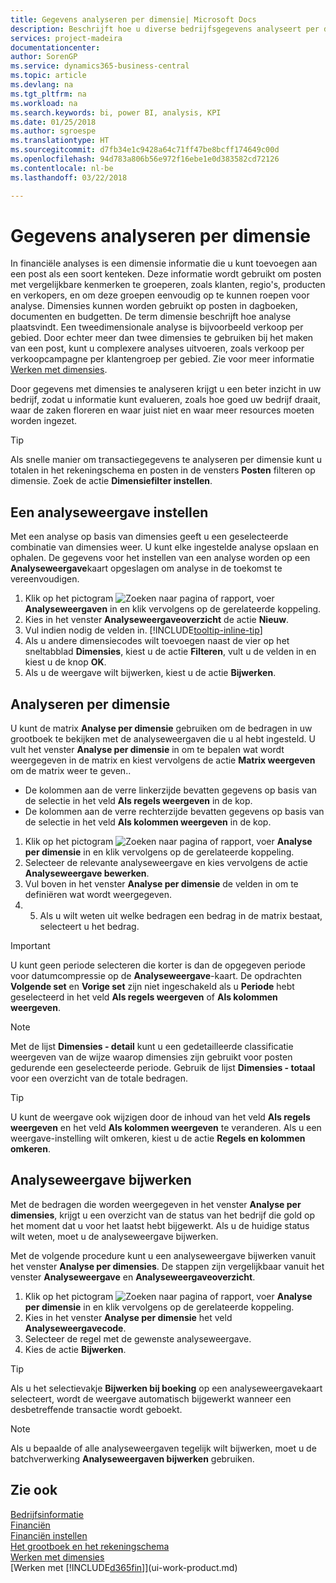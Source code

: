 ```yaml
---
title: Gegevens analyseren per dimensie| Microsoft Docs
description: Beschrijft hoe u diverse bedrijfsgegevens analyseert per dimensie.
services: project-madeira
documentationcenter: 
author: SorenGP
ms.service: dynamics365-business-central
ms.topic: article
ms.devlang: na
ms.tgt_pltfrm: na
ms.workload: na
ms.search.keywords: bi, power BI, analysis, KPI
ms.date: 01/25/2018
ms.author: sgroespe
ms.translationtype: HT
ms.sourcegitcommit: d7fb34e1c9428a64c71ff47be8bcff174649c00d
ms.openlocfilehash: 94d783a806b56e972f16ebe1e0d383582cd72126
ms.contentlocale: nl-be
ms.lasthandoff: 03/22/2018

---
```

#  <a name="analyze-data-by-dimensions"></a>Gegevens analyseren per dimensie
In financiële analyses is een dimensie informatie die u kunt toevoegen aan een post als een soort kenteken. Deze informatie wordt gebruikt om posten met vergelijkbare kenmerken te groeperen, zoals klanten, regio's, producten en verkopers, en om deze groepen eenvoudig op te kunnen roepen voor analyse. Dimensies kunnen worden gebruikt op posten in dagboeken, documenten en budgetten. De term dimensie beschrijft hoe analyse plaatsvindt. Een tweedimensionale analyse is bijvoorbeeld verkoop per gebied. Door echter meer dan twee dimensies te gebruiken bij het maken van een post, kunt u complexere analyses uitvoeren, zoals verkoop per verkoopcampagne per klantengroep per gebied. Zie voor meer informatie [Werken met dimensies](finance-dimensions.md).

Door gegevens met dimensies te analyseren krijgt u een beter inzicht in uw bedrijf, zodat u informatie kunt evalueren, zoals hoe goed uw bedrijf draait, waar de zaken floreren en waar juist niet en waar meer resources moeten worden ingezet.

> [!TIP]
> Als snelle manier om transactiegegevens te analyseren per dimensie kunt u totalen in het rekeningschema en posten in de vensters **Posten** filteren op dimensie. Zoek de actie **Dimensiefilter instellen**.

## <a name="to-set-up-an-analysis-view"></a>Een analyseweergave instellen  
Met een analyse op basis van dimensies geeft u een geselecteerde combinatie van dimensies weer. U kunt elke ingestelde analyse opslaan en ophalen. De gegevens voor het instellen van een analyse worden op een **Analyseweergave**kaart opgeslagen om analyse in de toekomst te vereenvoudigen.  

1. Klik op het pictogram ![Zoeken naar pagina of rapport](media/ui-search/search_small.png "pictogram Zoeken naar pagina of rapport"), voer **Analyseweergaven** in en klik vervolgens op de gerelateerde koppeling.  
2. Kies in het venster **Analyseweergaveoverzicht** de actie **Nieuw**.
3. Vul indien nodig de velden in. [!INCLUDE[tooltip-inline-tip](includes/tooltip-inline-tip_md.md)]
4. Als u andere dimensiecodes wilt toevoegen naast de vier op het sneltabblad **Dimensies**, kiest u de actie **Filteren**, vult u de velden in en kiest u de knop **OK**.  
5. Als u de weergave wilt bijwerken, kiest u de actie **Bijwerken**.

## <a name="to-analyze-by-dimensions"></a>Analyseren per dimensie
U kunt de matrix **Analyse per dimensie** gebruiken om de bedragen in uw grootboek te bekijken met de analyseweergaven die u al hebt ingesteld. U vult het venster **Analyse per dimensie** in om te bepalen wat wordt weergegeven in de matrix en kiest vervolgens de actie **Matrix weergeven** om de matrix weer te geven..  

- De kolommen aan de verre linkerzijde bevatten gegevens op basis van de selectie in het veld **Als regels weergeven** in de kop.  
- De kolommen aan de verre rechterzijde bevatten gegevens op basis van de selectie in het veld **Als kolommen weergeven** in de kop.  

1. Klik op het pictogram ![Zoeken naar pagina of rapport](media/ui-search/search_small.png "pictogram Zoeken naar pagina of rapport"), voer **Analyse per dimensie** in en klik vervolgens op de gerelateerde koppeling.  
2. Selecteer de relevante analyseweergave en kies vervolgens de actie **Analyseweergave bewerken**.
3. Vul boven in het venster **Analyse per dimensie** de velden in om te definiëren wat wordt weergegeven.
4. 5. Als u wilt weten uit welke bedragen een bedrag in de matrix bestaat, selecteert u het bedrag.  

> [!IMPORTANT]  
>   U kunt geen periode selecteren die korter is dan de opgegeven periode voor datumcompressie op de **Analyseweergave**-kaart. De opdrachten **Volgende set** en **Vorige set** zijn niet ingeschakeld als u **Periode** hebt geselecteerd in het veld **Als regels weergeven** of **Als kolommen weergeven**.  

> [!NOTE]  
>   Met de lijst **Dimensies - detail** kunt u een gedetailleerde classificatie weergeven van de wijze waarop dimensies zijn gebruikt voor posten gedurende een geselecteerde periode. Gebruik de lijst **Dimensies - totaal** voor een overzicht van de totale bedragen.  

> [!TIP]  
>   U kunt de weergave ook wijzigen door de inhoud van het veld **Als regels weergeven** en het veld **Als kolommen weergeven** te veranderen. Als u een weergave-instelling wilt omkeren, kiest u de actie **Regels en kolommen omkeren**.

## <a name="to-update-an-analysis-view"></a>Analyseweergave bijwerken  
Met de bedragen die worden weergegeven in het venster **Analyse per dimensies**, krijgt u een overzicht van de status van het bedrijf die gold op het moment dat u voor het laatst hebt bijgewerkt. Als u de huidige status wilt weten, moet u de analyseweergave bijwerken.

Met de volgende procedure kunt u een analyseweergave bijwerken vanuit het venster **Analyse per dimensies**. De stappen zijn vergelijkbaar vanuit het venster **Analyseweergave** en **Analyseweergaveoverzicht**.  

1. Klik op het pictogram ![Zoeken naar pagina of rapport](media/ui-search/search_small.png "pictogram Zoeken naar pagina of rapport"), voer **Analyse per dimensie** in en klik vervolgens op de gerelateerde koppeling.  
2. Kies in het venster **Analyse per dimensie** het veld **Analyseweergavecode**.  
3. Selecteer de regel met de gewenste analyseweergave.  
4. Kies de actie **Bijwerken**.  

> [!TIP]  
>   Als u het selectievakje **Bijwerken bij boeking** op een analyseweergavekaart selecteert, wordt de weergave automatisch bijgewerkt wanneer een desbetreffende transactie wordt geboekt.

> [!NOTE]  
>   Als u bepaalde of alle analyseweergaven tegelijk wilt bijwerken, moet u de batchverwerking **Analyseweergaven bijwerken** gebruiken.  

## <a name="see-also"></a>Zie ook
[Bedrijfsinformatie](bi.md)  
[Financiën](finance.md)  
[Financiën instellen](finance-setup-finance.md)  
[Het grootboek en het rekeningschema](finance-general-ledger.md)  
[Werken met dimensies](finance-dimensions.md)  
[Werken met [!INCLUDE[d365fin](includes/d365fin_md.md)]](ui-work-product.md)  

